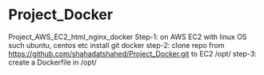 # Project_Docker
Project_AWS_EC2_html_nginx_docker
Step-1: on AWS EC2 with linux OS such ubuntu, centos etc
install git
docker
step-2: clone repo from https://github.com/shahadatshahed/Project_Docker.git to EC2 /opt/
step-3: create a Dockerfile in /opt/
